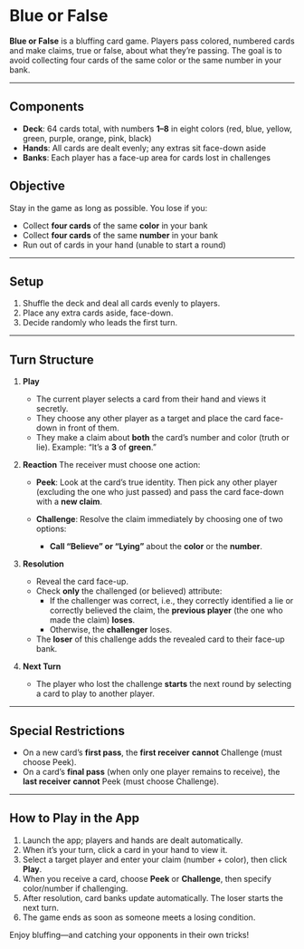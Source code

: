# Blue or False

**Blue or False** is a bluffing card game. Players pass colored, numbered cards and make claims, true or false, about what they’re passing. The goal is to avoid collecting four cards of the same color or the same number in your bank.

---

## Components

- **Deck**: 64 cards total, with numbers **1–8** in eight colors (red, blue, yellow, green, purple, orange, pink, black)
- **Hands**: All cards are dealt evenly; any extras sit face-down aside
- **Banks**: Each player has a face-up area for cards lost in challenges

## Objective

Stay in the game as long as possible. You lose if you:

- Collect **four cards** of the same **color** in your bank
- Collect **four cards** of the same **number** in your bank
- Run out of cards in your hand (unable to start a round)

---

## Setup

1. Shuffle the deck and deal all cards evenly to players. 
2. Place any extra cards aside, face-down.
3. Decide randomly who leads the first turn.

---

## Turn Structure

1. **Play**
   - The current player selects a card from their hand and views it secretly.
   - They choose any other player as a target and place the card face-down in front of them.
   - They make a claim about **both** the card’s number and color (truth or lie). Example: “It’s a **3** of **green**.”

2. **Reaction**
   The receiver must choose one action:

   - **Peek**: Look at the card’s true identity. Then pick any other player (excluding the one who just passed) and pass the card face-down with a **new claim**.

   - **Challenge**: Resolve the claim immediately by choosing one of two options:
     - **Call “Believe” or “Lying”** about the **color** or the **number**.

3. **Resolution**
   - Reveal the card face-up.
   - Check **only** the challenged (or believed) attribute:
     - If the challenger was correct, i.e., they correctly identified a lie or correctly believed the claim, the **previous player** (the one who made the claim) **loses**.
     - Otherwise, the **challenger** loses.
   - The **loser** of this challenge adds the revealed card to their face-up bank.

4. **Next Turn**
   - The player who lost the challenge **starts** the next round by selecting a card to play to another player.

---

## Special Restrictions

- On a new card’s **first pass**, the **first receiver** **cannot** Challenge (must choose Peek).  
- On a card’s **final pass** (when only one player remains to receive), the **last receiver** **cannot** Peek (must choose Challenge).

---

## How to Play in the App

1. Launch the app; players and hands are dealt automatically.
2. When it’s your turn, click a card in your hand to view it.
3. Select a target player and enter your claim (number + color), then click **Play**.
4. When you receive a card, choose **Peek** or **Challenge**, then specify color/number if challenging.
5. After resolution, card banks update automatically. The loser starts the next turn.
6. The game ends as soon as someone meets a losing condition.

Enjoy bluffing—and catching your opponents in their own tricks!